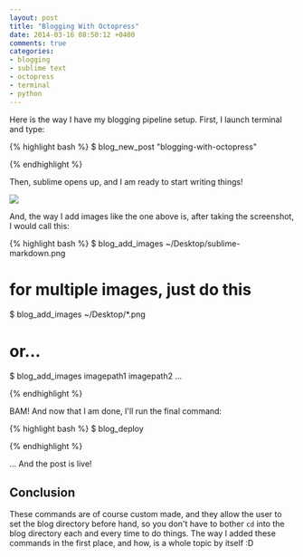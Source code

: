 ```yaml
---
layout: post
title: "Blogging With Octopress"
date: 2014-03-16 08:50:12 +0400
comments: true
categories: 
- blogging
- sublime text
- octopress
- terminal
- python
---
```


Here is the way I have my blogging pipeline setup. First, I launch terminal and type:

{% highlight bash %}
$ blog_new_post "blogging-with-octopress"

{% endhighlight %}

Then, sublime opens up, and I am ready to start writing things!

![](http://mazyod.com/images/sublime-markdown.png)

And, the way I add images like the one above is, after taking the screenshot, I would call this:

{% highlight bash %}
$ blog_add_images ~/Desktop/sublime-markdown.png 
# for multiple images, just do this
$ blog_add_images ~/Desktop/*.png
# or...
$ blog_add_images imagepath1 imagepath2 ...

{% endhighlight %}

BAM! And now that I am done, I'll run the final command:

{% highlight bash %}
$ blog_deploy

{% endhighlight %}

... And the post is live!

## Conclusion

These commands are of course custom made, and they allow the user to set the blog directory before hand, so you don't have to bother `cd` into the blog directory each and every time to do things. The way I added these commands in the first place, and how, is a whole topic by itself :D
